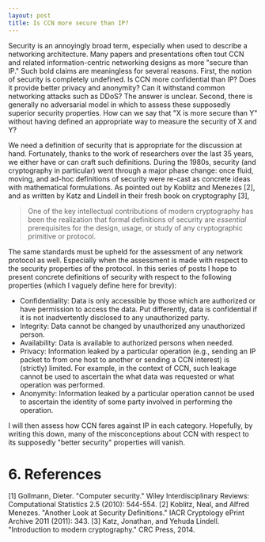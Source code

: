 ```yaml
---
layout: post
title: Is CCN more secure than IP?
---
```


Security is an annoyingly broad term, especially when used to describe a networking architecture.
Many papers and presentations often tout CCN and related information-centric networking designs
as more "secure than IP." Such bold claims are meaningless for several reasons.
First, the notion of security is completely undefined. Is CCN more confidential
than IP? Does it provide better privacy and anonymity? Can it withstand common
networking attacks such as DDoS? The answer is unclear. Second, there is generally
no adversarial model in which to assess these supposedly superior security properties.
How can we say that "X is more secure than Y" without having defined an appropriate
way to measure the security of X and Y?

We need a definition of security that is appropriate for the discussion
at hand. Fortunately, thanks to the work of researchers over the last 35 years,
we either have or can craft such definitions.
During the 1980s, security (and cryptography in particular) went through a
major phase change: once fluid, moving, and ad-hoc definitions of security were re-cast
as concrete ideas with mathematical formulations. As pointed out by Koblitz
and Menezes [2], and as written by Katz and Lindell in their fresh book
on cryptography [3],

> One of the key intellectual contributions of modern cryptography has been the
> realization that formal definitions of security are *essential* prerequisites for
> the design, usage, or study of any cryptographic primitive or protocol.

The same standards must be upheld for the assessment of any network protocol as well.
Especially when the assessment is made with respect to the security properties of the
protocol. In this series of posts I hope to present concrete definitions of security
with respect to the following properties (which I vaguely define here for brevity):

* Confidentiality: Data is only accessible by those which are authorized or have
permission to access the data. Put differently, data is confidential if it is not
inadvertently disclosed to any unauthorized party.
* Integrity: Data cannot be changed by unauthorized any unauthorized person.
* Availability: Data is available to authorized persons when needed.
* Privacy: Information leaked by a particular operation (e.g., sending an IP
packet to from one host to another or sending a CCN interest) is (strictly)
limited. For example, in the context of CCN, such leakage cannot be used to
ascertain the what data was requested or what operation was performed.
* Anonymity: Information leaked by a particular operation cannot be used to
ascertain the identity of some party involved in performing the operation.

I will then assess how CCN fares against IP in each category. Hopefully, by
writing this down, many of the misconceptions about CCN with respect to its supposedly
"better security" properties will vanish.

# 6. References
[1] Gollmann, Dieter. "Computer security." Wiley Interdisciplinary Reviews: Computational Statistics 2.5 (2010): 544-554.
[2] Koblitz, Neal, and Alfred Menezes. "Another Look at Security Definitions." IACR Cryptology ePrint Archive 2011 (2011): 343.
[3] Katz, Jonathan, and Yehuda Lindell. "Introduction to modern cryptography." CRC Press, 2014.
